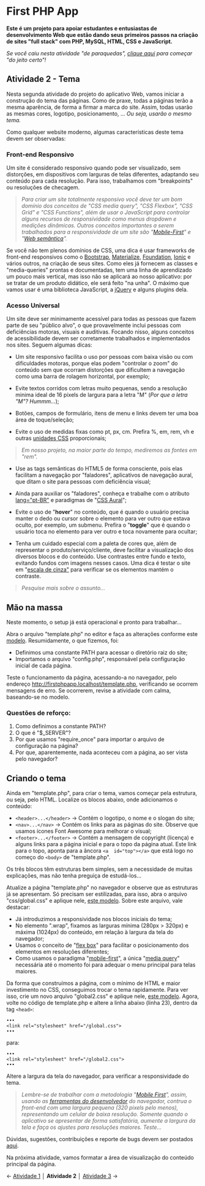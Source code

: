 # First PHP App

**Este é um projeto para apoiar estudantes e entusiastas de desenvolvimento Web que estão dando seus primeiros passos na criação de sites "full stack" com PHP, MySQL, HTML, CSS e JavaScript.**

*Se você caiu nesta atividade "de paraquedas", [clique aqui](https://github.com/Luferat/firstphpapp) para começar "do jeito certo"!*

## Atividade 2 - Tema
Nesta segunda atividade do projeto do aplicativo Web, vamos iniciar a construção do tema das páginas. Como de praxe, todas a páginas terão a mesma aparência, de forma a firmar a marca do site. Assim, todas usarão as mesmas cores, logotipo, posicionamento, ... *Ou seja, usarão o mesmo tema.*

Como qualquer website moderno, algumas características deste tema devem ser observadas:

### Front-end Responsivo

Um site é considerado responsivo quando pode ser visualizado, sem distorções, em dispositivos com larguras de telas diferentes, adaptando seu conteúdo para cada resolução. Para isso, trabalhamos com "breakpoints" ou resoluções de checagem. 

> *Para criar um site totalmente responsivo você deve ter um bom domínio dos conceitos de "CSS media query", "CSS Flexbox", "CSS Grid" e "CSS Functions", além de usar o JavaScript para controlar alguns recursos de responsividade como menus dropdown e medições dinâmicas. Outros conceitos importantes a serem trabalhados para a responsividade de um site são "[Mobile-First](https://www.google.com/search?q=Mobile-First)" e "[Web semântica](https://www.google.com/search?q=Web+sem%C3%A2ntica)".*

Se você não tem plenos domínios de CSS, uma dica é usar frameworks de front-end responsivos como o [Bootstrap](https://www.google.com/url?q=https%3A%2F%2Fgetbootstrap.com%2F&sa=D&sntz=1&usg=AFQjCNHea-iYIWyP3UopYgPIOBDbuzm7SA), [Materialize](https://www.google.com/url?q=https%3A%2F%2Fmaterializecss.com%2F&sa=D&sntz=1&usg=AFQjCNEIsSWTlFuZMouWFV43BDiKHGZwdQ), [Foundation](https://www.google.com/url?q=https%3A%2F%2Fget.foundation%2F&sa=D&sntz=1&usg=AFQjCNH0sBxfkqZZSrwGGU8RGhwua-y_bQ), [Ionic](https://www.google.com/url?q=https%3A%2F%2Fionicframework.com%2F&sa=D&sntz=1&usg=AFQjCNF7jg0LTm_bWJd0449SqDKeyqtDDQ) e vários outros, na criação de seus sites. Como eles já fornecem as classes e "media-queries" prontas e documentadas, tem uma linha de aprendizado um pouco mais vertical, mas isso não se aplicará ao nosso aplicativo: por se tratar de um produto didático, ele será feito "na unha". O máximo que vamos usar é uma biblioteca JavaScript, a [jQuery](https://jquery.com/) e alguns plugins dela.

### Acesso Universal
Um site deve ser minimamente acessível para todas as pessoas que fazem parte de seu "público alvo", o que provavelmente inclui pessoas com deficiências motoras, visuais e auditivas. Focando nisso, alguns conceitos de acessibilidade devem ser corretamente trabalhados e implementados nos sites. Seguem algumas dicas:

-   Um site responsivo facilita o uso por pessoas com baixa visão ou com dificuldades motoras, porque elas podem "controlar o zoom" do conteúdo sem que ocorram distorções que dificultem a navegação como uma barra de rolagem horizontal, por exemplo;
 
-   Evite textos corridos com letras muito pequenas, sendo a resolução minima ideal de 16 pixels de largura para a letra "M" (*Por que a letra "M"? Hummm...*);
 
- Botões, campos de formulário, itens de menu e links devem ter uma boa área de toque/seleção;
 
-   Evite o uso de medidas fixas como pt, px, cm. Prefira %, em, rem, vh e outras [unidades CSS](https://www.w3schools.com/cssref/css_units.asp) proporcionais;

> *Em nosso projeto, na maior parte do tempo, mediremos as fontes em "rem".*

- Use as tags semânticas do HTML5 de forma consciente, pois elas facilitam a navegação por "faladores", aplicativos de navegação aural, que ditam o site para pessoas com deficiência visual;
 
- Ainda para auxiliar os "faladores", conheça e trabalhe com o atributo [lang="pt-BR"](https://tableless.com.br/declarando-idiomas-no-html/) e paradigmas de "[CSS Aural](https://www.w3schools.com/cssref/css_ref_aural.asp)";
 
- Evite o uso de "**hover**" no conteúdo, que é quando o usuário precisa manter o dedo ou cursor sobre o elemento para ver outro que estava oculto, por exemplo, um submenu. Prefira o "**toggle**" que é quando o usuário toca no elemento para ver outro e toca novamente para ocultar;
 
- Tenha um cuidado especial com a paleta de cores que, além de representar o produto/serviço/cliente, deve facilitar a visualização dos diversos blocos e do conteúdo. Use contrastes entre fundo e texto, evitando fundos com imagens nesses casos. Uma dica é testar o site em "[escala de cinza"](https://pt.wikipedia.org/wiki/N%C3%ADvel_de_cinza) para verificar se os elementos mantém o contraste.

>*Pesquise mais sobre o assunto...*

## Mão na massa
Neste momento, o setup já está operacional e pronto para trabalhar...

Abra o arquivo "template.php" no editor e faça as alterações conforme este [modelo](https://raw.githubusercontent.com/Luferat/firstphpapp/Atividade_02/template.php). Resumidamente, o que fizemos, foi:

 - Definimos uma constante PATH para acessar o diretório raiz do site;
 - Importamos o arquivo "config.php", responsável pela configuração inicial de cada página.

Teste o funcionamento da página, acessando-a no navegador, pelo endereço http://firstphpapp.localhost/template.php, verificando se ocorrem mensagens de erro. Se ocorrerem, revise a atividade com calma, baseando-se no modelo.

### Questões de reforço:

 1. Como definimos a constante PATH?
 2. O que é "$_SERVER"?
 3. Por que usamos "require_once" para importar o arquivo de configuração na página?
 4. Por que, aparentemente, nada aconteceu com a página, ao ser vista pelo navegador?

## Criando o tema
Ainda em "template.php", para criar o tema, vamos começar pela estrutura, ou seja, pelo HTML. Localize os blocos abaixo, onde adicionamos o conteúdo:

 - `<header>...</header>` → Contém o logotipo, o nome e o slogan do site;
 - `<nav>...</nav>` → Contém os links para as páginas do site. Observe que usamos ícones Font Awesome para melhorar o visual;
 - `<footer>...</footer>` → Contém a mensagem de copyright (licença) e alguns links para a página inicial e para o topo da página atual. Este link para o topo, aponta para a âncora `<a  id="top"></a>` que está logo no começo do `<body>` de "template.php".

Os três blocos têm estruturas bem simples, sem a necessidade de muitas explicações, mas não tenha preguiça de estudá-los...

Atualize a página "template.php" no navegador e observe que as estruturas já se apresentam. Só precisam ser estilizadas, para isso, abra o arquivo "css/global.css" e aplique nele, [este modelo](https://raw.githubusercontent.com/Luferat/firstphpapp/Atividade_02/global.css). Sobre este arquivo, vale destacar:

 - Já introduzimos a responsividade nos blocos iniciais do tema;
 - No elemento ".wrap", fixamos as larguras mínima (280px > 320px) e máxima (1024px) do conteúdo, em relação à largura da tela do navegador;
 - Usamos o conceito de "[flex box](https://www.w3schools.com/css/css3_flexbox.asp)" para facilitar o posicionamento dos elementos em resoluções diferentes;
 - Como usamos o paradigma "[mobile-first](https://www.google.com/search?q=Mobile%20First)", a única "[media query](https://www.w3schools.com/css/css3_mediaqueries.asp)" necessária até o momento foi para adequar o menu principal para telas maiores.

Da forma que construímos a página, com o mínimo de HTML e maior investimento no CSS, conseguimos trocar o tema rapidamente. Para ver isso, crie um novo arquivo "global2.css" e aplique nele, [este modelo](https://raw.githubusercontent.com/Luferat/firstphpapp/Atividade_02/global2.css). Agora, volte no código de template.php e altere a linha abaixo (linha 23), dentro da tag `<head>`:

    •••
    <link rel="stylesheet" href="/global.css">
    •••

para:

    •••
    <link rel="stylesheet" href="/global2.css">
    •••
Altere a largura da tela do navegador, para verificar a responsividade do tema.

> *Lembre-se de trabalhar com a metodologia "[Mobile First](https://www.google.com/search?q=Mobile%20First)", assim, usando as [ferramentas do desenvolvedor](https://www.google.com/search?q=chrome%20ferramentas%20desenvolvedor) do navegador, contrua o front-end com uma largura pequena (320 pixels pelo menos), representando um celular de baixa resolução. Somente quando o aplicativo se apresentar de forma satisfatória, aumente a largura da tela e faça os ajustes para resoluções maiores. Teste...*

Dúvidas, sugestões, contribuições e reporte de bugs devem ser postados [aqui](https://github.com/Luferat/firstphpapp/issues).

Na próxima atividade, vamos formatar a área de visualização do conteúdo principal da página.

← [Atividade 1](https://github.com/Luferat/firstphpapp/tree/Atividade_01) │ **Atividade 2** │ [Atividade 3](https://github.com/Luferat/firstphpapp/tree/Atividade_03) →
